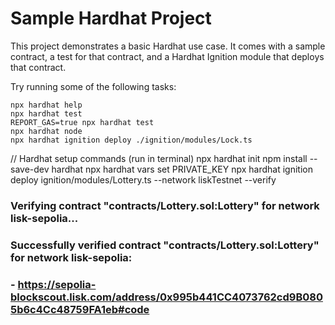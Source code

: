 # Sample Hardhat Project

This project demonstrates a basic Hardhat use case. It comes with a sample contract, a test for that contract, and a Hardhat Ignition module that deploys that contract.

Try running some of the following tasks:

```shell
npx hardhat help
npx hardhat test
REPORT_GAS=true npx hardhat test
npx hardhat node
npx hardhat ignition deploy ./ignition/modules/Lock.ts
```
// Hardhat setup commands (run in terminal)
npx hardhat init
npm install --save-dev hardhat
npx hardhat vars set PRIVATE_KEY
npx hardhat ignition deploy ignition/modules/Lottery.ts --network liskTestnet --verify




### Verifying contract "contracts/Lottery.sol:Lottery" for network lisk-sepolia...
### Successfully verified contract "contracts/Lottery.sol:Lottery" for network lisk-sepolia:
###  - https://sepolia-blockscout.lisk.com/address/0x995b441CC4073762cd9B0805b6c4Cc48759FA1eb#code